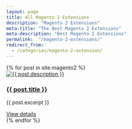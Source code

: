 ```yaml
---
layout: page
title: All Magento 2 Extensions
description: "Magento 2 Extensions"
meta-title: "The Best Magento 2 Extensions"
meta-description: "Best Magento 2 Extensions"
permalink:  "/magento-2-extensions/"
redirect_from:
  - /categories/magento-2-extension/
---
```


<div class="container">
	<div class="row previews">
		{% for post in site.magento2 %}
		<div class="col-lg-4 col-sm-6">
			<div class="thumbnail">
				<a href="{{ site.url }}{{ post.url }}" class="post-image-link">
					<img src="{{ site.url }}{{ post.image }}" alt="{{ post.description }}">
				</a>
				<div class="caption">
					<a href="{{ site.url }}{{ post.url }}" class="post-image-link">
	                    <h3>{{ post.title }}</h3>
	                </a>
					<p>{{ post.excerpt }}</p>
					<a href="{{ site.url }}{{ post.url }}" class="btn btn-default">View details</a>
				</div>
			</div>
		</div>	  
		{% endfor %}
	</div>
</div>
